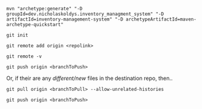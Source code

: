 ```
mvn "archetype:generate" "-D groupId=dev.nicholaskoldys.inventory_managment_system" "-D artifactId=inventory-management-system" "-D archetypeArtifactId=maven-archetype-quickstart"
```
```
git init
```
```
git remote add origin <repolink>
```
```
git remote -v 
```
```
git push origin <branchToPush>
```
Or, if their are any *different/new* files in the destination repo, then..
```
git pull origin <branchToPull> --allow-unrelated-histories

git push origin <branchToPush>
```